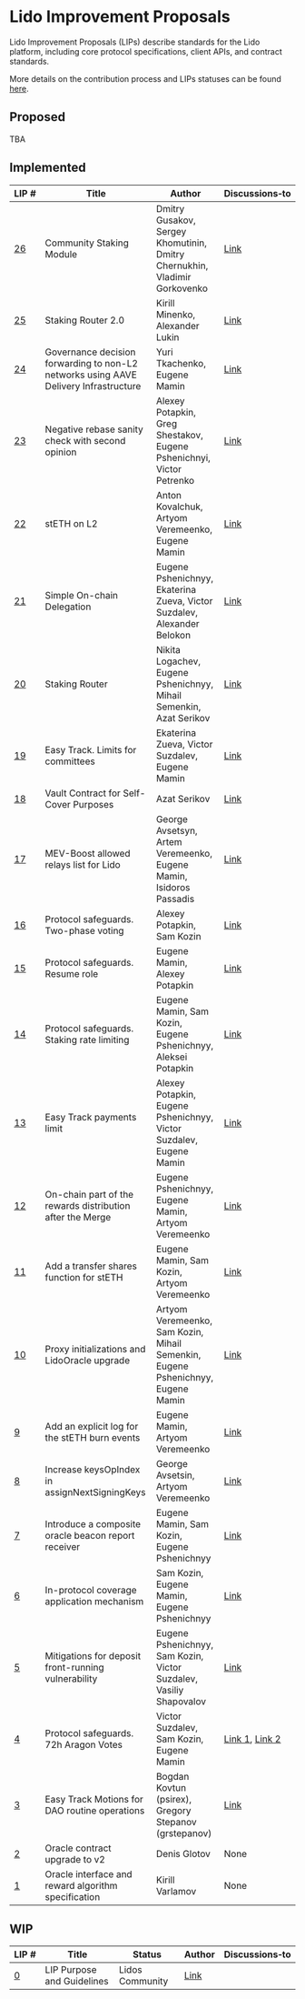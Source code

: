 # Lido Improvement Proposals

Lido Improvement Proposals (LIPs) describe standards for the Lido platform, including core protocol specifications, client APIs, and contract standards.

More details on the contribution process and LIPs statuses can be found [here](https://github.com/lidofinance/lido-improvement-proposals).

## Proposed

TBA

## Implemented

| LIP&nbsp;# | Title | Author | Discussions&#8209;to |
|------------|-------|--------|----------------------|
| [26](https://github.com/lidofinance/lido-improvement-proposals/blob/develop/LIPS/lip-26.md) | Community Staking Module                                 | Dmitry Gusakov, Sergey Khomutinin, Dmitry Chernukhin, Vladimir Gorkovenko  | [Link](https://research.lido.fi/t/community-staking-module/5917)   |
| [25](https://github.com/lidofinance/lido-improvement-proposals/blob/develop/LIPS/lip-25.md) | Staking Router 2.0                                       | Kirill Minenko, Alexander Lukin                                            | [Link](https://research.lido.fi/t/lip-25-staking-router-v2-0/7773) |
| [24](https://github.com/lidofinance/lido-improvement-proposals/blob/develop/LIPS/lip-24.md) | Governance decision forwarding to non-L2 networks using AAVE Delivery Infrastructure | Yuri Tkachenko, Eugene Mamin   | [Link](https://research.lido.fi/t/network-expansion-workgroup-initiative-governance-decision-forwarding-to-non-l2-networks-lip-24/7446) |
| [23](https://github.com/lidofinance/lido-improvement-proposals/blob/develop/LIPS/lip-23.md) | Negative rebase sanity check with second opinion         | Alexey Potapkin, Greg Shestakov, Eugene Pshenichnyi, Victor Petrenko       | [Link](https://research.lido.fi/t/lip-23-negative-rebase-sanity-check-with-second-opinion/7543) |
| [22](https://github.com/lidofinance/lido-improvement-proposals/blob/develop/LIPS/lip-22.md) | stETH on L2                                               | Anton Kovalchuk, Artyom Veremeenko, Eugene Mamin                                 | [Link](https://research.lido.fi/t/lip-22-steth-on-l2/6855) |
| [21](https://github.com/lidofinance/lido-improvement-proposals/blob/develop/LIPS/lip-21.md) | Simple On-chain Delegation                                | Eugene Pshenichnyy, Ekaterina Zueva, Victor Suzdalev, Alexander Belokon          | [Link](https://research.lido.fi/t/lip-21-simple-on-chain-delegation/6840) |
| [20](https://github.com/lidofinance/lido-improvement-proposals/blob/develop/LIPS/lip-20.md) | Staking Router                                            | Nikita Logachev, Eugene Pshenichnyy, Mihail Semenkin, Azat Serikov               | [Link](https://research.lido.fi/t/lip-20-staking-router/) |
| [19](https://github.com/lidofinance/lido-improvement-proposals/blob/develop/LIPS/lip-19.md) | Easy Track. Limits for committees                         | Ekaterina Zueva, Victor Suzdalev, Eugene Mamin                                   | [Link](https://research.lido.fi/t/lip-19-easy-track-limits-for-committees/3237) |
| [18](https://github.com/lidofinance/lido-improvement-proposals/blob/develop/LIPS/lip-18.md) | Vault Contract for Self-Cover Purposes                    | Azat Serikov                                                                     | [Link](https://research.lido.fi/t/lip-18-vault-contract-for-potential-self-cover-purposes/2992) |
| [17](https://github.com/lidofinance/lido-improvement-proposals/blob/develop/LIPS/lip-17.md) | MEV-Boost allowed relays list for Lido                    | George Avsetsyn, Artem Veremeenko, Eugene Mamin, Isidoros Passadis               | [Link](https://research.lido.fi/t/lip-17-mev-boost-relays-allowed-list-for-lido/2885) |
| [16](https://github.com/lidofinance/lido-improvement-proposals/blob/develop/LIPS/lip-16.md) | Protocol safeguards. Two-phase voting                     | Alexey Potapkin, Sam Kozin                                                       | [Link](https://research.lido.fi/t/proposal-last-minute-vote-mitigation/2162/14) | 2
| [15](https://github.com/lidofinance/lido-improvement-proposals/blob/develop/LIPS/lip-15.md) | Protocol safeguards. Resume role                          | Eugene Mamin, Alexey Potapkin                                                    | [Link](https://research.lido.fi/t/announcement-merge-ready-protocol-service-pack/2184) |
| [14](https://github.com/lidofinance/lido-improvement-proposals/blob/develop/LIPS/lip-14.md) | Protocol safeguards. Staking rate limiting                | Eugene Mamin, Sam Kozin, Eugene Pshenichnyy, Aleksei Potapkin                    | [Link](https://research.lido.fi/t/announcement-merge-ready-protocol-service-pack/2184) |
| [13](https://github.com/lidofinance/lido-improvement-proposals/blob/develop/LIPS/lip-13.md) | Easy Track payments limit                                 | Alexey Potapkin, Eugene Pshenichnyy, Victor Suzdalev, Eugene Mamin               | [Link](https://research.lido.fi/t/lip-13-easy-track-payments-limit/1670) |
| [12](https://github.com/lidofinance/lido-improvement-proposals/blob/develop/LIPS/lip-12.md) | On-chain part of the rewards distribution after the Merge | Eugene Pshenichnyy, Eugene Mamin, Artyom Veremeenko                              | [Link](https://research.lido.fi/t/lip-12-on-chain-part-of-the-rewards-distribution-after-the-merge/1625) |
| [11](https://github.com/lidofinance/lido-improvement-proposals/blob/develop/LIPS/lip-11.md) | Add a transfer shares function for stETH                  | Eugene Mamin, Sam Kozin, Artyom Veremeenko                                       | [Link](https://research.lido.fi/t/lip-11-add-a-transfer-shares-function-for-steth/1622) |
| [10](https://github.com/lidofinance/lido-improvement-proposals/blob/develop/LIPS/lip-10.md) | Proxy initializations and LidoOracle upgrade              | Artyom Veremeenko, Sam Kozin, Mihail Semenkin, Eugene Pshenichnyy, Eugene Mamin  | [Link](https://research.lido.fi/t/lip-10-proxy-initializations-and-lidooracle-upgrade/1616) |
| [9](https://github.com/lidofinance/lido-improvement-proposals/blob/develop/LIPS/lip-9.md)  | Add an explicit log for the stETH burn events             | Eugene Mamin, Artyom Veremeenko                                                  | [Link](https://research.lido.fi/t/lip-9-add-an-explicit-log-for-the-steth-burn-events/1609) |
| [8](https://github.com/lidofinance/lido-improvement-proposals/blob/develop/LIPS/lip-8.md)  | Increase keysOpIndex in assignNextSigningKeys             | George Avsetsin, Artyom Veremeenko                                               | [Link](https://research.lido.fi/t/lip-8-increase-keysopindex-in-assignnextsigningkeys/1608) |
| [7](https://github.com/lidofinance/lido-improvement-proposals/blob/develop/LIPS/lip-7.md)  | Introduce a composite oracle beacon report receiver       | Eugene Mamin, Sam Kozin, Eugene Pshenichnyy                                      | [Link](https://research.lido.fi/t/lip-6-in-protocol-coverage-proposal/1468/10) |
| [6](https://github.com/lidofinance/lido-improvement-proposals/blob/develop/LIPS/lip-6.md)  | In-protocol coverage application mechanism                | Sam Kozin, Eugene Mamin, Eugene Pshenichnyy                                      | [Link](https://research.lido.fi/t/lip-6-in-protocol-coverage-proposal/1468) |
| [5](https://github.com/lidofinance/lido-improvement-proposals/blob/develop/LIPS/lip-5.md)  | Mitigations for deposit front-running vulnerability       | Eugene Pshenichnyy, Sam Kozin, Victor Suzdalev, Vasiliy Shapovalov               | [Link](https://research.lido.fi/t/mitigations-for-deposit-front-running-vulnerability/1239) |
| [4](https://github.com/lidofinance/lido-improvement-proposals/blob/develop/LIPS/lip-4.md)  | Protocol safeguards. 72h Aragon Votes                     | Victor Suzdalev, Sam Kozin, Eugene Mamin                                         | [Link 1](https://research.lido.fi/t/increase-the-dao-voting-duration/1048), [Link 2](https://research.lido.fi/t/increase-aragon-voting-duration-to-72-hours-operation-plan/1915) |
| [3](https://github.com/lidofinance/lido-improvement-proposals/blob/develop/LIPS/lip-3.md)  | Easy Track Motions for DAO routine operations             | Bogdan Kovtun (psirex), Gregory Stepanov (grstepanov)                            | [Link](https://research.lido.fi/t/lip-3-easy-track-motions-v2/794) |
| [2](https://github.com/lidofinance/lido-improvement-proposals/blob/develop/LIPS/lip-2.md)  | Oracle contract upgrade to v2                             | Denis Glotov                                                                     | None  |
| [1](https://github.com/lidofinance/lido-improvement-proposals/blob/develop/LIPS/lip-1.md)  | Oracle interface and reward algorithm specification       | Kirill Varlamov                                                                  | None  |


## WIP

| LIP&nbsp;# | Title | Status | Author | Discussions&#8209;to |
|------------|-------|--------|--------|----------------|
| [0](https://github.com/lidofinance/lido-improvement-proposals/blob/develop/LIPS/lip-0.md)  | LIP Purpose and Guidelines                                | Lidos Community                                                                  | [Link](https://research.lido.fi/t/lido-improvement-proposal-process/16) |
